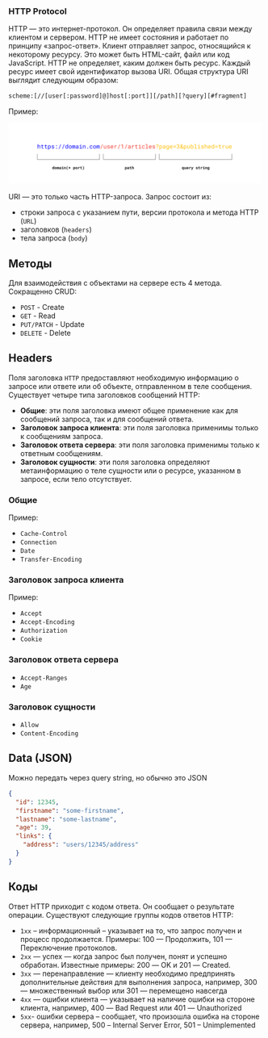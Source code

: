 ### HTTP Protocol

HTTP — это интернет-протокол. Он определяет правила связи между клиентом и сервером. HTTP не имеет состояния и работает по принципу «запрос-ответ».
Клиент отправляет запрос, относящийся к некоторому ресурсу. Это может быть HTML-сайт, файл или код JavaScript. HTTP не определяет, каким должен быть ресурс. Каждый ресурс имеет свой идентификатор вызова URI. Общая структура URI выглядит следующим образом:

```bash
scheme:[//[user[:password]@]host[:port]][/path][?query][#fragment]
```

Пример:

<img src="./img1.png" width="500"></img>

URI — это только часть HTTP-запроса. Запрос состоит из:

- строки запроса с указанием пути, версии протокола и метода HTTP (`URL`)
- заголовков (`headers`)
- тела запроса (`body`)

## Методы

Для взаимодействия с объектами на сервере есть 4 метода.
Сокращенно CRUD:

- `POST` - Create
- `GET` - Read
- `PUT/PATCH` - Update
- `DELETE` - Delete

## Headers

Поля заголовка `HTTP` предоставляют необходимую информацию о запросе или ответе или об объекте, отправленном в теле сообщения. Существует четыре типа заголовков сообщений HTTP:

- **Общие**: эти поля заголовка имеют общее применение как для сообщений запроса, так и для сообщений ответа.
- **Заголовок запроса клиента**: эти поля заголовка применимы только к сообщениям запроса.
- **Заголовок ответа сервера**: эти поля заголовка применимы только к ответным сообщениям.
- **Заголовок сущности**: эти поля заголовка определяют метаинформацию о теле сущности или о ресурсе, указанном в запросе, если тело отсутствует.

### Общие

Пример:

- `Cache-Control`
- `Connection`
- `Date`
- `Transfer-Encoding`

### Заголовок запроса клиента

Пример:

- `Accept`
- `Accept-Encoding`
- `Authorization`
- `Cookie`

### Заголовок ответа сервера

- `Accept-Ranges`
- `Age`

### Заголовок сущности

- `Allow`
- `Content-Encoding`

## Data (JSON)

Можно передать через query string, но обычно это JSON

```json
{
  "id": 12345,
  "firstname": "some-firstname",
  "lastname": "some-lastname",
  "age": 39,
  "links": {
    "address": "users/12345/address"
  }
}
```

## Коды

Ответ HTTP приходит с кодом ответа. Он сообщает о результате операции. Существуют следующие группы кодов ответов HTTP:

- `1xx` – информационный – указывает на то, что запрос получен и процесс продолжается. Примеры: 100 — Продолжить, 101 — Переключение протоколов.
- `2xx` — успех — когда запрос был получен, понят и успешно обработан. Известные примеры: 200 — OK и 201 — Created.
- `3xx` — перенаправление — клиенту необходимо предпринять дополнительные действия для выполнения запроса, например, 300 — множественный выбор или 301 — перемещено навсегда
- `4xx` — ошибки клиента — указывает на наличие ошибки на стороне клиента, например, 400 — Bad Request или 401 — Unauthorized
- `5xx`- ошибки сервера – сообщает, что произошла ошибка на стороне сервера, например, 500 – Internal Server Error, 501 – Unimplemented

